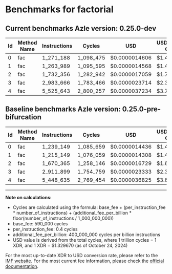 # Benchmarks for factorial

## Current benchmarks Azle version: 0.25.0-dev

| Id  | Method Name | Instructions | Cycles    | USD           | USD/Million Calls | Change                           |
| --- | ----------- | ------------ | --------- | ------------- | ----------------- | -------------------------------- |
| 0   | fac         | 1_271_188    | 1_098_475 | $0.0000014606 | $1.46             | <font color="red">+32_039</font> |
| 1   | fac         | 1_263_989    | 1_095_595 | $0.0000014568 | $1.45             | <font color="red">+48_840</font> |
| 2   | fac         | 1_732_356    | 1_282_942 | $0.0000017059 | $1.70             | <font color="red">+61_991</font> |
| 3   | fac         | 2_983_666    | 1_783_466 | $0.0000023714 | $2.37             | <font color="red">+71_767</font> |
| 4   | fac         | 5_525_643    | 2_800_257 | $0.0000037234 | $3.72             | <font color="red">+77_008</font> |

## Baseline benchmarks Azle version: 0.25.0-pre-bifurcation

| Id  | Method Name | Instructions | Cycles    | USD           | USD/Million Calls |
| --- | ----------- | ------------ | --------- | ------------- | ----------------- |
| 0   | fac         | 1_239_149    | 1_085_659 | $0.0000014436 | $1.44             |
| 1   | fac         | 1_215_149    | 1_076_059 | $0.0000014308 | $1.43             |
| 2   | fac         | 1_670_365    | 1_258_146 | $0.0000016729 | $1.67             |
| 3   | fac         | 2_911_899    | 1_754_759 | $0.0000023333 | $2.33             |
| 4   | fac         | 5_448_635    | 2_769_454 | $0.0000036825 | $3.68             |

---

**Note on calculations:**

-   Cycles are calculated using the formula: base_fee + (per_instruction_fee \* number_of_instructions) + (additional_fee_per_billion \* floor(number_of_instructions / 1_000_000_000))
-   base_fee: 590_000 cycles
-   per_instruction_fee: 0.4 cycles
-   additional_fee_per_billion: 400_000_000 cycles per billion instructions
-   USD value is derived from the total cycles, where 1 trillion cycles = 1 XDR, and 1 XDR = $1.329670 (as of October 24, 2024)

For the most up-to-date XDR to USD conversion rate, please refer to the [IMF website](https://www.imf.org/external/np/fin/data/rms_sdrv.aspx).
For the most current fee information, please check the [official documentation](https://internetcomputer.org/docs/current/developer-docs/gas-cost#execution).
